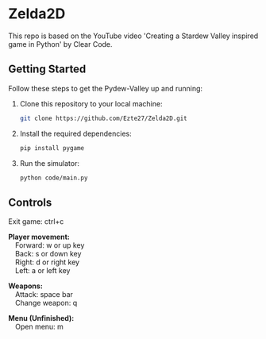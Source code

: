 # Zelda2D
This repo is based on the YouTube video 'Creating a Stardew Valley inspired game in Python' by Clear Code.

## Getting Started

Follow these steps to get the Pydew-Valley up and running:

1. Clone this repository to your local machine:

    ```bash
    git clone https://github.com/Ezte27/Zelda2D.git
    ```

2. Install the required dependencies:

    ```bash
    pip install pygame
    ```

3. Run the simulator:

    ```bash
    python code/main.py
    ```
## Controls

Exit game: ctrl+c  
  
**Player movement:**  
&emsp;Forward: w or up key  
&emsp;Back: s or down key  
&emsp;Right: d or right key  
&emsp;Left: a or left key 
  
**Weapons:**  
&emsp;Attack: space bar  
&emsp;Change weapon: q  
    
**Menu (Unfinished):**  
&emsp;Open menu: m 
